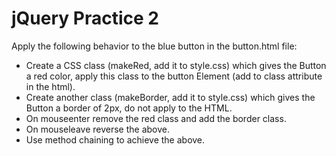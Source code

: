 # jQuery Practice 2

Apply the following behavior to the blue button in the button.html file:

- Create a CSS class (makeRed, add it to style.css) which gives the Button a red color, apply this class to the button Element (add to class attribute in the html).
- Create another class (makeBorder, add it to style.css) which gives the Button a border of 2px, do not apply to the HTML.
- On mouseenter remove the red class and add the border class.
- On mouseleave reverse the above.
- Use method chaining to achieve the above.
